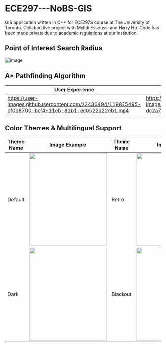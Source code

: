 # ECE297---NoBS-GIS
GIS application written in C++ for ECE297S course at The University of Toronto. Collaborative project with Mehdi Essoussi and Harry Hu.
Code has been made private due to academic regulations at our institution.

## 
## Point of Interest Search Radius
![image](https://user-images.githubusercontent.com/22436494/119875102-5f979780-bef4-11eb-852a-1a0aece7388d.png)

## A* Pathfinding Algorithm

User Experience | Algorithm Visualized   
--------------- | --------------------
https://user-images.githubusercontent.com/22436494/119875495-cf0d8700-bef4-11eb-81b1-ed0522a22eb1.mp4 | https://user-images.githubusercontent.com/22436494/119875535-dc2a7600-bef4-11eb-85cd-daf68c95b655.mp4

## Color Themes & Multilingual Support

Theme Name | Image Example  |  Theme Name | Image Example   
------------ | -------------|------------ | -------------
Default | <img src="https://user-images.githubusercontent.com/22436494/119873531-a2587000-bef2-11eb-95cb-96e519a00ce6.png" width="250" height="300" /> | Retro  | <img src="https://user-images.githubusercontent.com/22436494/119873544-a4baca00-bef2-11eb-81e8-19fb440974cf.png" width="250" height="300" />
Dark | <img src="https://user-images.githubusercontent.com/22436494/119873562-a97f7e00-bef2-11eb-8ac0-44c7a976aa03.png" width="250" height="300" /> | Blackout | <img src="https://user-images.githubusercontent.com/22436494/119873551-a71d2400-bef2-11eb-8ee5-63f6c8e50e18.png" width="250" height="300" />












